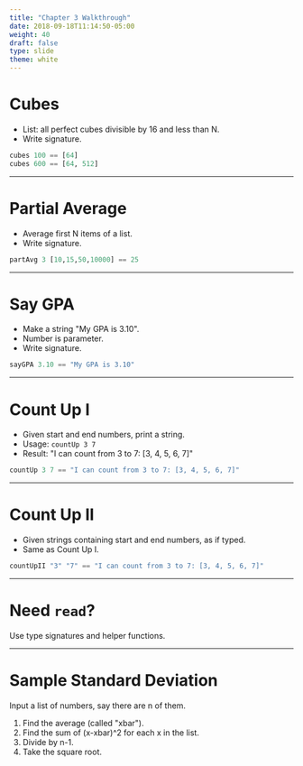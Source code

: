 ```yaml
---
title: "Chapter 3 Walkthrough"
date: 2018-09-18T11:14:50-05:00
weight: 40
draft: false
type: slide
theme: white
---
```


# Cubes

* List: all perfect cubes divisible by 16 and less than N.
* Write signature.

```haskell
cubes 100 == [64]
cubes 600 == [64, 512]
```

---

# Partial Average

* Average first N items of a list.
* Write signature.

```haskell
partAvg 3 [10,15,50,10000] == 25
```

---

# Say GPA

* Make a string "My GPA is 3.10".
* Number is parameter.
* Write signature.

```haskell
sayGPA 3.10 == "My GPA is 3.10"
```

---

# Count Up I

* Given start and end numbers, print a string.
* Usage: `countUp 3 7`
* Result:  "I can count from 3 to 7: [3, 4, 5, 6, 7]"

```haskell
countUp 3 7 == "I can count from 3 to 7: [3, 4, 5, 6, 7]"
```

---
# Count Up II

* Given strings containing start and end numbers, as if typed.
* Same as Count Up I.

```haskell
countUpII "3" "7" == "I can count from 3 to 7: [3, 4, 5, 6, 7]"
```

--- 

# Need `read`? 

Use type signatures and helper functions.

---

# Sample Standard Deviation

Input a list of numbers, say there are n of them.

1. Find the average (called "xbar").
2. Find the sum of (x-xbar)^2 for each x in the list.
3. Divide by n-1.
4. Take the square root.

